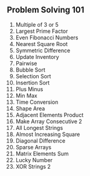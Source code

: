 ## Problem Solving 101

1. Multiple of 3 or 5
2. Largest Prime Factor
3. Even Fibonacci Numbers
4. Nearest Square Root
5. Symmetric Difference
6. Update Inventory
7. Pairwise
8. Bubble Sort
9. Selection Sort
10. Insertion Sort
11. Plus Minus
12. Min Max
13. Time Conversion
14. Shape Area
15. Adjacent Elements Product
16. Make Array Consecutive 2
17. All Longest Strings
18. Almost Increasing Square
19. Diagonal Difference
20. Sparse Arrays
21. Matrix Elements Sum
22. Lucky Number
23. XOR Strings 2
